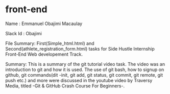 # front-end
Name : Emmanuel Obajimi Macaulay

Slack Id : Obajimi

File Summary: First(Simple_html.html) and Second(athlete_registration_form.html) tasks for Side Hustle Internship Front-End Web developement Track.

Summary: This is a summary of the git tutorial video task. The video was an introduction to git and how it is used. The use of git bash, how to signup on github, git commands(dit -init, git add, git status, git commit, git remote, git push etc.) and more were discussed in the youtube video by Traversy Media, titled -Git & GitHub Crash Course For Beginners-.
